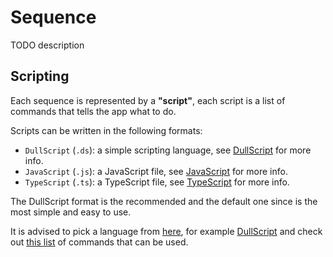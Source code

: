 # Sequence

TODO description

## Scripting

Each sequence is represented by a **"script"**, each script is a list of commands that tells the app what to do.

Scripts can be written in the following formats:
 - `DullScript` (`.ds`): a simple scripting language, see [DullScript](./langs/dullscript/) for more info.
 - `JavaScript` (`.js`): a JavaScript file, see [JavaScript](./langs/javascript/) for more info.
 - `TypeScript` (`.ts`): a TypeScript file, see [TypeScript](./langs/typescript/) for more info.

The DullScript format is the recommended and the default one since is the most simple and easy to use.

It is advised to pick a language from [here](./langs/), for example [DullScript](./langs/dullscript/) and check out [this list](./langs/commands.md) of commands that can be used.